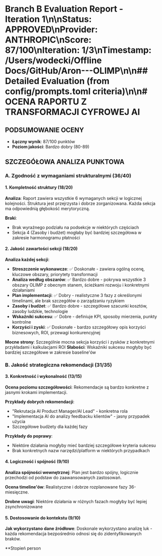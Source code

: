# Branch B Evaluation Report - Iteration 1\n\n**Status**: APPROVED\n**Provider**: ANTHROPIC\n**Score**: 87/100\n**Iteration**: 1/3\n**Timestamp**: /Users/wodecki/Offline Docs/GitHub/Aron---OLIMP\n\n## Detailed Evaluation (from config/prompts.toml criteria)\n\n# OCENA RAPORTU Z TRANSFORMACJI CYFROWEJ AI

## PODSUMOWANIE OCENY
- **Łączny wynik**: 87/100 punktów
- **Poziom jakości**: Bardzo dobry (80-89)

## SZCZEGÓŁOWA ANALIZA PUNKTOWA

### A. Zgodność z wymaganiami strukturalnymi (36/40)

#### 1. Kompletność struktury (18/20)
**Analiza**: Raport zawiera wszystkie 6 wymaganych sekcji w logicznej kolejności. Struktura jest przejrzysta i dobrze zorganizowana. Każda sekcja ma odpowiednią głębokość merytoryczną.

**Braki**: 
- Brak wyraźnego podziału na podsekcje w niektórych częściach
- Sekcja 4 (Zasoby i budżet) mogłaby być bardziej szczegółowa w zakresie harmonogramu płatności

#### 2. Jakość zawartości sekcji (18/20)
**Analiza każdej sekcji**:

- **Streszczenie wykonawcze**: ✅ Doskonałe - zawiera ogólną ocenę, kluczowe obszary, priorytety transformacji
- **Analiza według obszarów**: ✅ Bardzo dobre - pokrywa wszystkie 3 obszary OLIMP z obecnym stanem, ścieżkami rozwoju i konkretnymi działaniami
- **Plan implementacji**: ✅ Dobry - realistyczne 3 fazy z określonymi timelinami, ale brak szczegółów o zarządzaniu ryzykiem
- **Zasoby i budżet**: ✅ Bardzo dobre - szczegółowe szacunki kosztów, zasoby ludzkie, technologie
- **Wskaźniki sukcesu**: ✅ Dobre - definiuje KPI, sposoby mierzenia, punkty kontrolne
- **Korzyści i zyski**: ✅ Doskonałe - bardzo szczegółowy opis korzyści biznesowych, ROI, przewagi konkurencyjnej

**Mocne strony**: Szczególnie mocna sekcja korzyści i zysków z konkretnymi przykładami i kalkulacjami ROI
**Słabości**: Wskaźniki sukcesu mogłyby być bardziej szczegółowe w zakresie baseline'ów

### B. Jakość strategiczna rekomendacji (31/35)

#### 3. Konkretność i wykonalność (13/15)
**Ocena poziomu szczegółowości**: Rekomendacje są bardzo konkretne z jasnymi krokami implementacji.

**Przykłady dobrych rekomendacji**:
- "Rekrutacja AI Product Manager/AI Lead" - konkretna rola
- "Implementacja AI do analizy feedbacku klientów" - jasny przypadek użycia
- Szczegółowe budżety dla każdej fazy

**Przykłady do poprawy**:
- Niektóre działania mogłyby mieć bardziej szczegółowe kryteria sukcesu
- Brak konkretnych nazw narzędzi/platform w niektórych przypadkach

#### 4. Logiczność i spójność (9/10)
**Analiza spójności wewnętrznej**: Plan jest bardzo spójny, logicznie przechodzi od podstaw do zaawansowanych zastosowań.

**Ocena timeline'ów**: Realistyczne i dobrze rozplanowane fazy 36-miesięczne.

**Drobne uwagi**: Niektóre działania w różnych fazach mogłyby być lepiej zsynchronizowane

#### 5. Dostosowanie do kontekstu (9/10)
**Jak wykorzystano dane źródłowe**: Doskonale wykorzystano analizę luk - każda rekomendacja bezpośrednio odnosi się do zidentyfikowanych braków.

**Stopień person